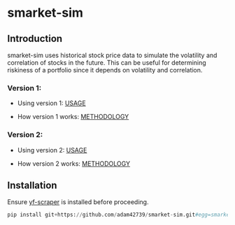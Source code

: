 # smarket-sim

## Introduction

smarket-sim uses historical stock price data to simulate the volatility and correlation of stocks in the future. This can be useful for determining riskiness of a portfolio since it depends on volatility and correlation.

### Version 1:

- Using version 1: [USAGE](smarketsim/v1/USAGE.md)

- How version 1 works: [METHODOLOGY](smarketsim/v1/METHODOLOGY.md)

### Version 2:

- Using version 2: [USAGE](smarketsim/v2/USAGE.md)

- How version 2 works: [METHODOLOGY](smarketsim/v2/METHODOLOGY.md)

## Installation

Ensure [yf-scraper](https://github.com/adam42739/yf-scraper) is installed before proceeding.

```python
pip install git+https://github.com/adam42739/smarket-sim.git#egg=smarketsim
```
